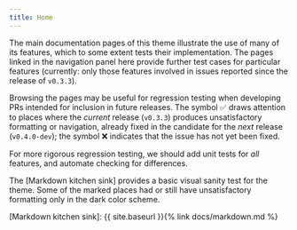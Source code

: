 ```yaml
---
title: Home
---
```


The main documentation pages of this theme illustrate the use of many of its features,
which to some extent tests their implementation.
The pages linked in the navigation panel here provide further test cases
for particular features
(currently: only those features involved in issues reported since the release of `v0.3.3`).

Browsing the pages may be useful for regression testing when developing PRs
intended for inclusion in future releases.
The symbol ✅ draws attention to places where the _current_ release (`v0.3.3`)
produces unsatisfactory formatting or navigation,
already fixed in the candidate for the _next_ release (`v0.4.0-dev`);
the symbol ❌ indicates that the issue has not yet been fixed.

For more rigorous regression testing, we should add unit tests for _all_ features,
and automate checking for differences.
 
The [Markdown kitchen sink] provides a basic visual sanity test
for the theme.
Some of the marked places had or still have unsatisfactory formatting
only in the dark color scheme.

[Markdown kitchen sink]: {{ site.baseurl }}{% link docs/markdown.md %}
